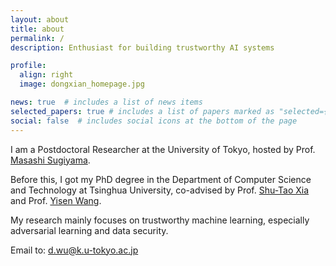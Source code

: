 ```yaml
---
layout: about
title: about
permalink: /
description: Enthusiast for building trustworthy AI systems

profile:
  align: right
  image: dongxian_homepage.jpg

news: true  # includes a list of news items
selected_papers: true # includes a list of papers marked as "selected={true}"
social: false  # includes social icons at the bottom of the page
---
```


I am a Postdoctoral Researcher at the University of Tokyo, hosted by Prof. [Masashi Sugiyama](http://www.ms.k.u-tokyo.ac.jp/sugi/index.html). 

Before this, I got my PhD degree in the Department of Computer Science and Technology at Tsinghua University, co-advised by Prof. [Shu-Tao Xia](https://scholar.google.com/citations?user=koAXTXgAAAAJ&hl=zh-CN&oi=ao) and Prof. [Yisen Wang](https://yisenwang.github.io/). 

My research mainly focuses on trustworthy machine learning, especially adversarial learning and data security.

Email to: d.wu@k.u-tokyo.ac.jp
